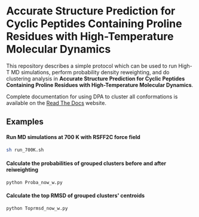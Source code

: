 # Accurate Structure Prediction for Cyclic Peptides Containing Proline Residues with High-Temperature Molecular Dynamics

This repository describes a simple protocol which can be used to run High-T MD simulations, perform probability density reweighting, and do clustering analysis in **Accurate Structure Prediction for Cyclic Peptides Containing Proline Residues with High-Temperature Molecular Dynamics**.

Complete documentation for using DPA to cluster all conformations is available on the [Read The Docs](https://dpaclustering.readthedocs.io/en/latest/) website.

## Examples
#### Run MD simulations at 700 K with RSFF2C force field

```bash
sh run_700K.sh
```

#### Calculate the probabilities of grouped clusters before and after reiweighting

```
python Proba_now_w.py
```

#### Calculate the top RMSD of grouped clusters' centroids

```
python Toprmsd_now_w.py
```
